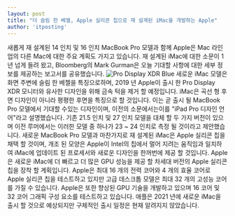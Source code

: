 ```yaml
---
layout: post
title: "더 슬림 한 베젤, Apple 실리콘 칩으로 재 설계된 iMac을 개발하는 Apple"
author: 'itposting'
---
```


새롭게 재 설계된 14 인치 및 16 인치 MacBook Pro 모델과 함께 Apple은 Mac 라인업의 다른 Mac에 대한 주요 계획도 가지고 있습니다.
 재 설계된 iMac에 대한 소문이 1 년 넘게 들려 왔고, Bloomberg의 Mark Gurman은 오늘 기대할 사항에 대한 세부 정보를 제공하는 보고서를 공유했습니다.
![Pro Display XDR Blue](https://images.macrumors.com/t/1fy0Ri0Mfn_q7GI_JE7q56-FFyk=/2500x0/filters:no_upscale():quality(90)/article-new/2020/05/Pro-Display-XDR-Blue.jpg)
새로운 ‌iMac‌ 모델은 화면 주변에 슬림 한 베젤을 특징으로하며, 2019 년 Apple이 출시 한 Pro Display XDR 모니터와 유사한 디자인을 위해 금속 턱을 제거 할 예정입니다.
iMac은 곡선 형 후면 디자인이 아니라 평평한 후면을 특징으로 할 것입니다. 이는 곧 출시 될 MacBook Pro 모델에서 기대할 수있는 디자인이며, 이전의 소문에서는이를 "iPad Pro 디자인 언어"라고 설명했습니다.
 기존 21.5 인치 및 27 인치 모델을 대체 할 두 가지 버전이 있으며 이전 루머에서는 이러한 모델 중 하나가 23 ~ 24 인치로 측정 될 것이라고 제안했습니다.
새로운 MacBook Pro 모델과 마찬가지로 재 설계된 iMac은 Apple 실리콘 칩을 채택 할 것이며, 개조 된 모양은 Apple이 Intel의 칩에서 멀어 지려는 움직임과 일치하여 iMac에 업데이트 된 프로세서와 새로운 디자인을 한꺼번에 제공 할 것입니다.
Apple은 새로운 iMac에 더 빠르고 더 많은 GPU 성능을 제공 할 차세대 버전의 Apple 실리콘 칩을 장착 할 계획입니다.
 Apple은 최대 16 개의 전력 코어와 4 개의 효율 코어로 Apple 실리콘 칩을 테스트하고 있지만 고급 데스크톱 모델은 최대 32 개의 고성능 코어를 가질 수 있습니다.
 Apple은 또한 향상된 GPU 기술을 개발하고 있으며 16 코어 및 32 코어 그래픽 구성 요소를 테스트하고 있습니다.
애플은 2021 년에 새로운 iMac을 출시 할 것으로 예상되지만 구체적인 출시 일정은 현재 알려지지 않았습니다.